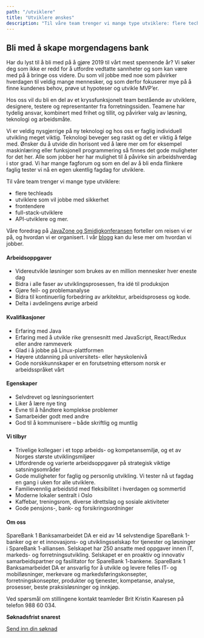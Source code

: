 ```yaml
---
path: "/utviklere"
title: "Utviklere ønskes"
description: "Til våre team trenger vi mange type utviklere: flere techleads, utviklere som vil jobbe med sikkerhet, frontendere, full-stack-utviklere, API-utviklere og mer. "
---
```


## Bli med å skape morgendagens bank

Har du lyst til å bli med på å gjøre 2019 til vårt mest spennende år? Vi søker deg som ikke er redd for å utfordre vedtatte sannheter og som kan være med på å bringe oss videre. Du som vil jobbe med noe som påvirker hverdagen til veldig mange mennesker, og som derfor fokuserer mye på å finne kundenes behov, prøve ut hypoteser og utvikle MVP’er.

Hos oss vil du bli en del av et kryssfunksjonelt team bestående av utviklere, designere, testere og representanter fra forretningssiden. Teamene har tydelig ansvar, kombinert med frihet og tillit, og påvirker valg av løsning, teknologi og arbeidsmåte.

Vi er veldig nysgjerrige på ny teknologi og hos oss er faglig individuell utvikling meget viktig. Teknologi beveger seg raskt og det er viktig å følge med. Ønsker du å utvide din horisont ved å lære mer om for eksempel maskinlæring eller funksjonell programmering så finnes det gode muligheter for det her. Alle som jobber her har mulighet til å påvirke sin arbeidshverdag i stor grad. Vi har mange fagforum og som en del av å bli enda flinkere faglig tester vi nå en egen ukentlig fagdag for utviklere.

Til våre team trenger vi mange type utviklere: 
* flere techleads
* utviklere som vil jobbe med sikkerhet
* frontendere
* full-stack-utviklere
* API-utviklere og mer. 

Våre foredrag på [JavaZone og Smidigkonferansen](https://vimeo.com/album/4257283) forteller om reisen vi er på, og hvordan vi er organisert. I vår [blogg](https://medium.com/sparebank1-digital) kan du lese mer om hvordan vi jobber.

#### Arbeidsoppgaver
* Videreutvikle løsninger som brukes av en million mennesker hver eneste dag
* Bidra i alle faser av utviklingsprosessen, fra idé til produksjon
* Gjøre feil- og problemanalyse
* Bidra til kontinuerlig forbedring av arkitektur, arbeidsprosess og kode.
* Delta i avdelingens øvrige arbeid

#### Kvalifikasjoner
* Erfaring med Java
* Erfaring med å utvikle rike grensesnitt med JavaScript, React/Redux eller andre rammeverk
* Glad i å jobbe på Linux-plattformen
* Høyere utdanning på universitets- eller høyskolenivå
* Gode norskkunnskaper er en forutsetning ettersom norsk er arbeidsspråket vårt

#### Egenskaper
* Selvdrevet og løsningsorientert
* Liker å lære nye ting
* Evne til å håndtere komplekse problemer
* Samarbeider godt med andre
* God til å kommunisere – både skriftlig og muntlig

#### Vi tilbyr
* Trivelige kollegaer i et topp arbeids- og kompetansemiljø, og et av Norges største utviklingsmiljøer
* Utfordrende og varierte arbeidsoppgaver på strategisk viktige satsningsområder
* Gode muligheter for faglig og personlig utvikling. Vi tester nå ut fagdag en gang i uken for alle utviklere.
* Familievennlig arbeidstid med fleksibilitet i hverdagen og sommertid
* Moderne lokaler sentralt i Oslo
* Kaffebar, treningsrom, diverse idrettslag og sosiale aktiviteter
* Gode pensjons-, bank- og forsikringsordninger

#### Om oss
SpareBank 1 Banksamarbeidet DA er eid av 14 selvstendige SpareBank 1-banker og er et innovasjons- og utviklingsselskap for tjenester og løsninger i SpareBank 1-alliansen. Selskapet har 250 ansatte med oppgaver innen IT, markeds- og forretningsutvikling. Selskapet er en proaktiv og innovativ samarbeidspartner og fasilitator for SpareBank 1-bankene.
SpareBank 1 Banksamarbeidet DA er ansvarlig for å utvikle og levere felles IT- og mobilløsninger, merkevare og markedsføringskonsepter, forretningskonsepter, produkter og tjenester, kompetanse, analyse, prosesser, beste praksisløsninger og innkjøp.

Ved spørsmål om stillingene kontakt teamleder Brit Kristin Kaaresen på telefon 988 60 034.

**Søknadsfrist snarest**

[Send inn din søknad](https://www.webcruiter.no/WcMain/CvJobRespond1.aspx?company_id=3670262172&oppdragsnr=4004904858&link_source_id=&par=)
